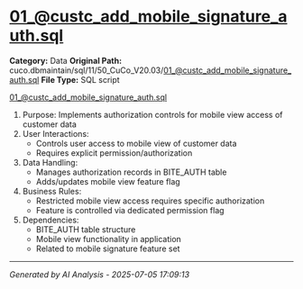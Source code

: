 # 01_@custc_add_mobile_signature_auth.sql

**Category:** Data
**Original Path:** cuco.dbmaintain/sql/11/50_CuCo_V20.03/01_@custc_add_mobile_signature_auth.sql
**File Type:** SQL script

01_@custc_add_mobile_signature_auth.sql
1. Purpose: Implements authorization controls for mobile view access of customer data
2. User Interactions:
   - Controls user access to mobile view of customer data
   - Requires explicit permission/authorization
3. Data Handling:
   - Manages authorization records in BITE_AUTH table
   - Adds/updates mobile view feature flag
4. Business Rules:
   - Restricted mobile view access requires specific authorization
   - Feature is controlled via dedicated permission flag
5. Dependencies:
   - BITE_AUTH table structure
   - Mobile view functionality in application
   - Related to mobile signature feature set

---
*Generated by AI Analysis - 2025-07-05 17:09:13*
